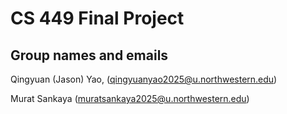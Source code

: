 # CS 449 Final Project

## Group names and emails

Qingyuan (Jason) Yao, (qingyuanyao2025@u.northwestern.edu)

Murat Sankaya (muratsankaya2025@u.northwestern.edu)
